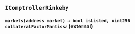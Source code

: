 ## `IComptrollerRinkeby`






### `markets(address market) → bool isListed, uint256 collateralFactorMantissa` (external)






